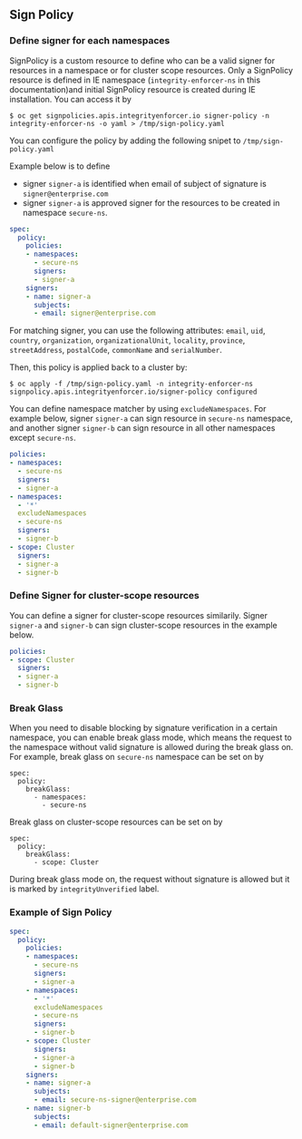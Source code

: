 ## Sign Policy

### Define signer for each namespaces

SignPolicy is a custom resource to define who can be a valid signer for resources in a namespace or for cluster scope resources.
Only a SignPolicy resource is defined in IE namespace (`integrity-enforcer-ns` in this documentation)and initial SignPolicy resource is created during IE installation. You can access it by
```
$ oc get signpolicies.apis.integrityenforcer.io signer-policy -n integrity-enforcer-ns -o yaml > /tmp/sign-policy.yaml
```

You can configure the policy by adding the following snipet to `/tmp/sign-policy.yaml`

Example below is to define
- signer `signer-a` is identified when email of subject of signature is `signer@enterprise.com`
- signer `signer-a` is approved signer for the resources to be created in namespace `secure-ns`.

```yaml
spec:
  policy:
    policies:
    - namespaces:
      - secure-ns
      signers:
      - signer-a
    signers:
    - name: signer-a
      subjects:
      - email: signer@enterprise.com
```

For matching signer, you can use the following attributes: `email`, `uid`, `country`, `organization`, `organizationalUnit`, `locality`, `province`, `streetAddress`, `postalCode`, `commonName` and `serialNumber`.

Then, this policy is applied back to a cluster by:

```
$ oc apply -f /tmp/sign-policy.yaml -n integrity-enforcer-ns signpolicy.apis.integrityenforcer.io/signer-policy configured
```

You can define namespace matcher by using `excludeNamespaces`. For example below, signer `signer-a` can sign resource in `secure-ns` namespace, and another signer `signer-b` can sign resource in all other namespaces except `secure-ns`.

```yaml
policies:
- namespaces:
  - secure-ns
  signers:
  - signer-a
- namespaces:
  - '*'
  excludeNamespaces
  - secure-ns
  signers:
  - signer-b
- scope: Cluster
  signers:
  - signer-a
  - signer-b
```

### Define Signer for cluster-scope resources
You can define a signer for cluster-scope resources similarily. Signer `signer-a` and `signer-b` can sign cluster-scope resources in the example below.

```yaml
policies:
- scope: Cluster
  signers:
  - signer-a
  - signer-b
```

### Break Glass
When you need to disable blocking by signature verification in a certain namespace, you can enable break glass mode, which means the request to the namespace without valid signature is allowed during the break glass on. For example, break glass on `secure-ns` namespace can be set on by

```
spec:
  policy:
    breakGlass:
      - namespaces:
        - secure-ns
```
Break glass on cluster-scope resources can be set on by
```
spec:
  policy:
    breakGlass:
      - scope: Cluster
```

During break glass mode on, the request without signature is allowed but it is marked by `integrityUnverified` label.


### Example of Sign Policy

```yaml
spec:
  policy:
    policies:
    - namespaces:
      - secure-ns
      signers:
      - signer-a
    - namespaces:
      - '*'
      excludeNamespaces
      - secure-ns
      signers:
      - signer-b
    - scope: Cluster
      signers:
      - signer-a
      - signer-b
    signers:
    - name: signer-a
      subjects:
      - email: secure-ns-signer@enterprise.com
    - name: signer-b
      subjects:
      - email: default-signer@enterprise.com
```

